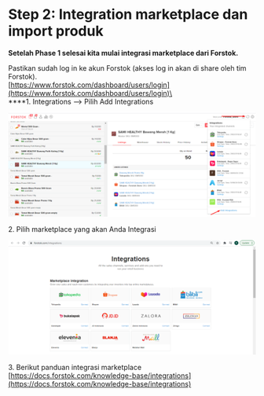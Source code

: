 # Step 2: Integration marketplace dan import produk

**Setelah  Phase 1 selesai kita mulai integrasi marketplace dari Forstok.**

Pastikan sudah log in ke akun Forstok (akses log in akan di share oleh tim Forstok).\
[https://www.forstok.com/dashboard/users/login](https://www.forstok.com/dashboard/users/login)\
\
****1. Integrations --> Pilih Add Integrations

![](<../../../.gitbook/assets/image (77).png>)

2\. Pilih marketplace yang akan Anda Integrasi

![](<../../../.gitbook/assets/image (63).png>)

3\. Berikut panduan integrasi marketplace\
[https://docs.forstok.com/knowledge-base/integrations](https://docs.forstok.com/knowledge-base/integrations)
